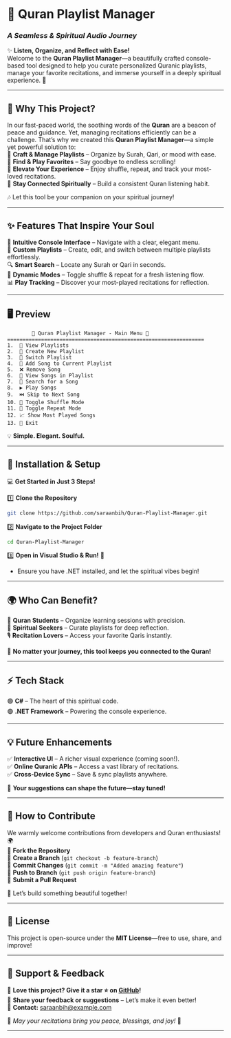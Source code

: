 # 🌿 **Quran Playlist Manager**  
### *A Seamless & Spiritual Audio Journey*  

✨ **Listen, Organize, and Reflect with Ease!**  
Welcome to the **Quran Playlist Manager**—a beautifully crafted console-based tool designed to help you curate personalized Quranic playlists, manage your favorite recitations, and immerse yourself in a deeply spiritual experience. 🌱

---

## 📌 **Why This Project?**  
In our fast-paced world, the soothing words of the **Quran** are a beacon of peace and guidance. Yet, managing recitations efficiently can be a challenge. That’s why we created this **Quran Playlist Manager**—a simple yet powerful solution to:  
🔹 **Craft & Manage Playlists** – Organize by Surah, Qari, or mood with ease.  
🔹 **Find & Play Favorites** – Say goodbye to endless scrolling!  
🔹 **Elevate Your Experience** – Enjoy shuffle, repeat, and track your most-loved recitations.  
🔹 **Stay Connected Spiritually** – Build a consistent Quran listening habit.  

🎶 Let this tool be your companion on your spiritual journey!  

---

## ✨ **Features That Inspire Your Soul**  
🚀 **Intuitive Console Interface** – Navigate with a clear, elegant menu.  
🎵 **Custom Playlists** – Create, edit, and switch between multiple playlists effortlessly.  
🔍 **Smart Search** – Locate any Surah or Qari in seconds.  
🔄 **Dynamic Modes** – Toggle shuffle & repeat for a fresh listening flow.  
📊 **Play Tracking** – Discover your most-played recitations for reflection.  

---

## 🖥️ **Preview**  
```plaintext
        🌺 Quran Playlist Manager - Main Menu 🌺
================================================================
1.  🌿 View Playlists
2.  🌱 Create New Playlist
3.  🌸 Switch Playlist
4.  🎵 Add Song to Current Playlist
5.  ❌ Remove Song
6.  👀 View Songs in Playlist
7.  🔎 Search for a Song
8.  ▶️ Play Songs
9.  ⏭️ Skip to Next Song
10. 🎲 Toggle Shuffle Mode
11. 🔁 Toggle Repeat Mode
12. 📈 Show Most Played Songs
13. 🚪 Exit
```
💡 **Simple. Elegant. Soulful.**  

---

## 🔧 **Installation & Setup**  
💻 **Get Started in Just 3 Steps!**  

1️⃣ **Clone the Repository**  
   ```sh
   git clone https://github.com/saraanbih/Quran-Playlist-Manager.git
   ```
2️⃣ **Navigate to the Project Folder**  
   ```sh
   cd Quran-Playlist-Manager
   ```
3️⃣ **Open in Visual Studio & Run!** 🎯  
   - Ensure you have .NET installed, and let the spiritual vibes begin!  

---

## 🌍 **Who Can Benefit?**  
📖 **Quran Students** – Organize learning sessions with precision.  
🕌 **Spiritual Seekers** – Curate playlists for deep reflection.  
🎙️ **Recitation Lovers** – Access your favorite Qaris instantly.  

🌟 **No matter your journey, this tool keeps you connected to the Quran!**  

---

## ⚡ **Tech Stack**  
🟢 **C#** – The heart of this spiritual code.  
🟢 **.NET Framework** – Powering the console experience.  

---

## 💡 **Future Enhancements**  
✅ **Interactive UI** – A richer visual experience (coming soon!).  
✅ **Online Quranic APIs** – Access a vast library of recitations.  
✅ **Cross-Device Sync** – Save & sync playlists anywhere.  

🌱 **Your suggestions can shape the future—stay tuned!**  

---

## 🤝 **How to Contribute**  
We warmly welcome contributions from developers and Quran enthusiasts! 🌍  
🔹 **Fork the Repository**  
🔹 **Create a Branch** (`git checkout -b feature-branch`)  
🔹 **Commit Changes** (`git commit -m "Added amazing feature"`)  
🔹 **Push to Branch** (`git push origin feature-branch`)  
🔹 **Submit a Pull Request**  

🎉 Let’s build something beautiful together!  

---

## 📜 **License**  
This project is open-source under the **MIT License**—free to use, share, and improve!  

---

## 🌟 **Support & Feedback**  
💖 **Love this project? Give it a star ⭐ on [GitHub](https://github.com/saraanbih/Quran-Playlist-Manager)!**  
🌿 **Share your feedback or suggestions** – Let’s make it even better!  
📧 **Contact:** [saraanbih@example.com](mailto:saraanbih@example.com)  

🌺 _May your recitations bring you peace, blessings, and joy!_ 🌺  

---
